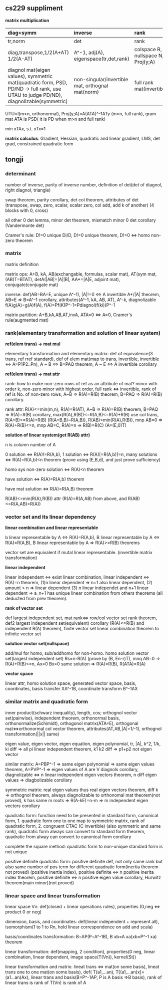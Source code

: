 ## cs229 suppliment

**matrix multiplication**

| diag+symm | inverse | rank |
|:----------|:--------|:-----|
| tr,norm | det | rank |
| diag,transpose,1/2(A+AT) 1/2(A-AT) | A^-1, adj(A), eigenspace(tr,det,rank) | colspace R, nullspace N, Proj(y;A) |
| diagnol mat(eigen values), symmetric mat(quadratic form, PSD, PD/ND -> full rank, use UTAU to judge PD/ND), diagnolizable(symmetric) | non-singular/invertible mat, orthognal mat(norm) | full rank mat(invertible) | 

UTU=I(m>n, orthonormal), Proj(y;A)=A(ATA)^-1ATy (m>n, full rank), gram mat ATA is PSD( it is PD when m>n and full rank)

min xTAx, s.t. xTx=1

**matrix calculus**: Gradient, Hessian, quadratic and linear gradient, LMS, det grad, constrained quadratic form

## tongji

### determinant 

number of inverse, parity of inverse number, definition of det(det of diagnol, right diagnol, triangle)

swap theorem, parity corollary, det col theorem, attributes of det (transpose, swap, zero, scalar, scalar zero, col add, add k of another) (4 blocks with 0, cross)

all other 0 det lemma, minor det theorem, mismatch minor 0 det corollary (Vandermonte det)

Cramer's rule: D!=0 unique Di/D, D!=0 unique theorem, D!=0 <=> homo non-zero theorem

### matrix

matrix definition

matrix ops: A+B, kA, AB(exchangable, formulas, scalar mat), AT(sym mat, (AB)T=BTAT), detA(|AB|=|A||B|, AA*=|A|E, adjoint mat), conjugate(conjugate mat)

inverse: def(AB=BA=E, unique A^-1), |A|!=0 <=> A invertible A*/|A| theorem, AB=E => B=A^-1 corollary, attributes(A^-1, kA, AB, AT), A^-k, diagnolizable f(A)g(A)=g(A)f(A), f(A)=Pf(K)P^-1=Pdiagnol(f(ki))P^-1

matrix partition: A+B,kA,AB,AT,invA, ATA=0 <=> A=0, Cramer's rule(augmented mat)

### rank(elementary transformation and solution of linear system)

**ref(elem trans) -> mat mul**

elementary transformation and elementary matrix: def of equivalence(3 trans, ref rref standard), def of elem mat(map to trans, invertible, invertible <=> A=P1P2..Pn), A ~ B <=> B=PAQ theorem, A ~ E <=> A invertible corollary

**ref(elem trans) -> mat attr**

rank: how to make non-zero rows of ref as an attribute of mat? minor with order k, non-zero minor with highest order, full rank <=> invertible, rank of ref is No. of non-zero rows, A~B => R(A)=R(B) theorem, B=PAQ => R(A)=R(B) corollary. 

rank attr: R(A)<=min(m,n), R(A)=R(AT), A~B => R(A)=R(B) theorem, B=PAQ => R(A)=R(B) corollary, max(R(A),R(B))<=R(A,B)<=R(A)+R(B) use col trans, R(A+B)<=R(A)+R(B) (R(A+B,B)~R(A,B)), R(AB)<min(R(A),R(B)), mnp AB=0 => R(A)+R(B)<=n, mnp AB=C, R(A)=n => R(B)=R(C) (A=(E,0)T)

**solution of linear system(get R(AB) attr)**

n is column number of A

0 solution <=> R(A)!=R(A,b), 1 solution <=> R(A)[=R(A,b)]=n, many solutions <=> R(A)=R(A,b)<n theorem (prove using (E,B,d), and just prove sufficiency)

homo sys non-zero solution <=> R(A)<n theorem

have solution <=> R(A)=R(A,b) thoerem

have mat solution <=> R(A)=R(A,B) theorem

R(AB)<=min(R(A),R(B)) attr (R(A)=R(A,AB) from above, and R(AB)<=R(A,AB)=R(A))

### vector set and its linear dependency

**linear combination and linear representable**

b linear representable by A <=> R(A)=R(A,b), B linear representable by A <=> R(A)=R(A,B),  B linear representable by A => R(A)>=R(B) theorems

vector set are equivalent if mutal linear representable. (invertible matrix transformation)

**linear independent**

linear independent <=> exist linear combination, linear independent <=> R(A)=n theorem, (1)n linear dependent => n+1 also linear dependent, (2) amount > n => linear dependent (3) n linear independet and n+1 linear dependent => a_n+1 has unique linear combination from others theorems (all deducted from prev theorem). 

**rank of vector set**

def largest independent set, mat rank<=> row/col vector set rank theorem, def2 largest independent set(equivalent) corollary (R(A)<=R(B) and independent R(A) theorem), finite vector set linear combination theorem to infinite vector set

**solution vector set(nullspace)**

add/mul for homo, sub/addhomo for non-homo. homo solution vector set(largest independent set) Rs=n-R(A) (prove by (B, En-r)T), mnq AB=0 => R(A)+R(B)<=n, Ax=0 Bx=0 same solution => R(A)=R(B), R(ATA)=R(A)

**vector space**

linear attr, homo solution space, generated vector space, basis, coordinates, basis transfer XA^-1B, coordinate transform B^-1AX

### similar matrix and quadratic form

inner product(schwarz inequality), length, cos; orthognol vector set(pairwise), independent theorem, orthonormal basis, orthonormalize(Schimidt), orthogonol matrix(ATA=E), orthogonal mat<=>orthonormal col vector theorem, attributes(AT,AB,|A|=1/-1), orthognol transformation(||x|| same)

eigen value, eigen vector, eigen equation, eigen polynomial, tr, |A|, k^2, 1/k, ki diff => all pi linear independent theorem, k1 k2 diff => p1+p2 not eigen vector

similar matrix: A=PBP^-1 => same eigen polynomial => same eigen values theorem, A=PVP^-1 => eigen values of A are V diagnols corollary, diagnolizable <=> n linear independent eigen vectors theorem, n diff eigen values => diagbolizable corollary

symmetric matrix: real eigen values thus real eigen vectors theorem, diff k => orthognol theorem, always diagnolizable to orthonomal mat theorem(not proved), k has same m roots => R(A-kE)=n-m => m independent eigen vectors corollary

quadratic form: function need to be presented in standard form, canonical form, 1. quadratic form one to one map to symmetric matrix, rank of quadratic form, 2. congruent CTAC (C invertible) (also symmetric and same rank), quadratic form always can convert to standard form theorem, quadratic from alway can convert to canonical form corollary

complete the square method: quadratic form to non-unique standard form is not unique

positive definite quadratic form: positive definite def, not only same rank but also same number of pos term for different quadratic form(inertia theorem not proved) (positive inertia index), positive definite <=> n positive inerita index theorem,  positive definite <=> n positive eigen value corollary, Hurwitz theorem(main minor)(not proved)

### linear space and linear transformation

linear space Vn: def(closed + linear operations rules), properties (0,neg <=> product 0 or neg)

dimension, basis, and coordinates: def(linear independent + represent all), isomorphism(1 to 1 to Rn, hold linear correspondence on add and scala)

basis/coordinates transformation: B=AP(P=A^-1B), B xb=A xa(xb=P^-1 xa) theorem

linear transformation: def(mapping, 2 condition), properties(0 neg, linear combination, linear dependent, image space(T(Vn)), kernel(St))

linear transformation and matrix: lineat trans <=> mat(on some basis), lineat trans one to one mat(on some basis), def( T(a1,...an), T[(a1,...an)x]=(a1...an)Ax), linear trans and basis(B=P^-1AP, P is A basis =>B basis), rank of linear trans is rank of T(Vn) is rank of A
